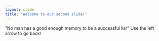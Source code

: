 ```yaml
---
layout: slide
title: "Welcome to our second slide!"
---
```

"No man has a good enough memory to be a successful liar"
Use the left arrow to go back!
